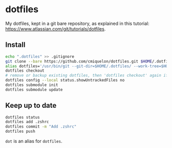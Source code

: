 # dotfiles
My dotfiles, kept in a git bare repository, as explained in this tutorial: https://www.atlassian.com/git/tutorials/dotfiles.

## Install
```sh
echo ".dotfiles" >> .gitignore
git clone --bare https://github.com/cmiquelon/dotfiles.git $HOME/.dotfiles
alias dotfiles='/usr/bin/git --git-dir=$HOME/.dotfiles/ --work-tree=$HOME'
dotfiles checkout
# remove or backup existing dotfiles, then 'dotfiles checkout' again if needed
dotfiles config --local status.showUntrackedFiles no
dotfiles submodule init
dotfiles submodule update
```

## Keep up to date
```sh
dotfiles status
dotfiles add .zshrc
dotfiles commit -m "Add .zshrc"
dotfiles push
```
`dot` is an alias for `dotfiles`.
